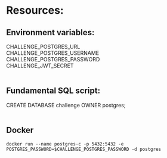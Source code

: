 # Resources:

## Environment variables:

CHALLENGE_POSTGRES_URL<br>
CHALLENGE_POSTGRES_USERNAME<br>
CHALLENGE_POSTGRES_PASSWORD<br>
CHALLENGE_JWT_SECRET<br><br>

## Fundamental SQL script:

CREATE DATABASE challenge OWNER postgres;<br><br>

## Docker

```docker run --name postgres-c -p 5432:5432 -e POSTGRES_PASSWORD=$CHALLENGE_POSTGRES_PASSWORD -d postgres```